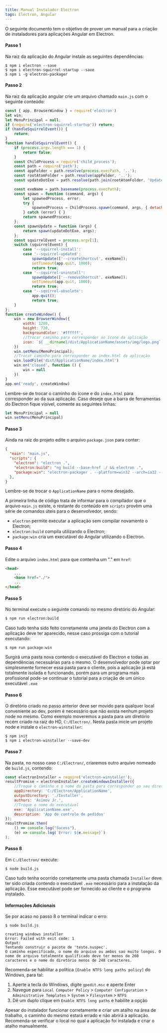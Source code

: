 ```yaml
---
title: Manual Instalador Electron
tags: Electron, Angular
---
```


O seguinte documento tem o objetivo de prover um manual para a criação de instaladores para aplicações Angular em Electron.



#### Passo 1

Na raiz da aplicação do Angular instale as seguintes dependências:

```shell
$ npm i electron --save 
$ npm i electron-squirrel-startup --save
$ npm i -g electron-packager
```



#### Passo 2

Na raiz da aplicação angular crie um arquivo chamado `main.js` com o seguinte conteúdo:

```js
const { app, BrowserWindow } = require('electron')
let win;
let MenuPrincipal = null;
if (require('electron-squirrel-startup')) return;
if (handleSquirrelEvent()) {
    return;
}
function handleSquirrelEvent() {
    if (process.argv.length === 1) {
        return false;
    }
    const ChildProcess = require('child_process');
    const path = require('path');
    const appFolder = path.resolve(process.execPath, '..');
    const rootAtomFolder = path.resolve(appFolder, '..');
    const updateDotExe = path.resolve(path.join(rootAtomFolder, 'Update.exe'));

    const exeName = path.basename(process.execPath);
    const spawn = function (command, args) {
        let spawnedProcess, error;
        try {
            spawnedProcess = ChildProcess.spawn(command, args, { detached: true });
        } catch (error) { }
        return spawnedProcess;
    };
    const spawnUpdate = function (args) {
        return spawn(updateDotExe, args);
    };
    const squirrelEvent = process.argv[1];
    switch (squirrelEvent) {
        case '--squirrel-install':
        case '--squirrel-updated':
            spawnUpdate(['--createShortcut', exeName]);
            setTimeout(app.quit, 1000);
            return true;
        case '--squirrel-uninstall':
            spawnUpdate(['--removeShortcut', exeName]);
            setTimeout(app.quit, 1000);
            return true;
        case '--squirrel-obsolete':
            app.quit();
            return true;
    }
};
function createWindow() {
    win = new BrowserWindow({
        width: 1280,
        height: 720,
        backgroundColor: '#ffffff',
        //Trocar caminho para corresponder ao ícone da aplicação
        icon: `${ __dirname}/dist/ApplicationName/assets/img/logo.png`
    })
    win.setMenu(MenuPrincipal);
    //Trocar caminho para corresponder ao index.html da aplicação
    win.loadFile('dist/ApplicationName/index.html')
    win.on('closed', function () {
        win = null
    })
}
app.on('ready', createWindow)
```

Lembre-se de trocar o caminho do ícone e do `index.html` para corresponder ao da sua aplicação. Caso deseje que a barra de ferramentas do Electron fique visível, comente as seguintes linhas:

```js
let MenuPrincipal = null
win.setMenu(MenuPrincipal)
```



#### Passo 3

Ainda na raiz do projeto edite o arquivo `package.json` para conter:

```json
{
  "main": "main.js",
  "scripts": {
    "electron": "electron .",
    "electron:build": "ng build --base-href ./ && electron .",
    "package:win": "electron-packager . --platform=win32 --arch=ia32 --executable-name=\"ApplicationName\" --win32metadata.ProductName=\"ApplicationName\" --win32m etadata.CompanyName=\"AsimovJR\" --asar --overwrite"
  },
}
```

Lembre-se de trocar o `ApplicationName` para o nome desejado.

A primeira linha de código trata de informar para o compilador que o arquivo `main.js` existe, o restante do conteúdo em `scripts` provêm uma série de comandos úteis para o desenvolvedor, sendo:

- `electron` permite executar a aplicação sem compilar novamente o Electron;
- `electron:build` compila utilizando o Electron;
- `package:win` cria um executável do Angular utilizando o Electron.



#### Passo 4

Edite o arquivo `index.html` para que contenha um "." em `href`:

```html
<head>
    ...
    <base href="./">
    ...
</head>
```



#### Passo 5

No terminal execute o seguinte comando no mesmo diretório do Angular:

```sh
$ npm run electron:build
```

Caso tudo tenha sido feito corretamente uma janela do Electron com a aplicação deve ter aparecido, nesse caso prossiga com o tutorial executando:

```shell
$ npm run package:win
```

Surgirá uma pasta nova contendo o executável do Electron e todas as dependências necessárias para o mesmo. O desenvolvedor pode optar por simplesmente fornecer essa pasta para o cliente, pois a aplicação já está totalmente isolada e funcionando, porém para um programa mais profissional pode-se continuar o tutorial para a criação de um único executável `.exe`



#### Passo 6

O diretório criado no passo anterior deve ser movido para qualquer local conveniente ao dev, porém é necessário que não exista nenhum projeto node no mesmo. Como exemplo moveremos a pasta para um diretório recém criado na raiz do HD, `C:/Electron/`. Nesta pasta inicie um projeto node e instale o `electron-winstaller`:

```shell
$ npm init
$ npm i electron-winstaller --save-dev
```







#### Passo 7

Na pasta, no nosso caso `C:/Electron/`,  criaremos outro arquivo nomeado de `build.js`, contendo:

```js
const electronInstaller = require('electron-winstaller');
resultPromise = electronInstaller.createWindowsInstaller({
    //Troque o caminho e o nome da pasta para corresponder ao seu diretório
    appDirectory: 'C:/Electron/ApplicationName',
    outputDirectory: './Installer',
    authors: 'Asimov Jr.',
    //Troque o nome do executável
    exe: 'ApplicationName.exe',
    description: 'App de controle de pedidos'
});
resultPromise.then(
    () => console.log("Sucess"),
    (e) => console.log(`Error: ${e.message}`)
);
```



#### Passo 8

Em `C:/Electron/` execute:

```shell
$ node build.js
```

Caso tudo tenha ocorrido corretamente uma pasta chamada `Installer` deve ter sido criada contendo o executável `.exe` necessário para a instalação da aplicação. Esse executável pode ser fornecido ao cliente e o programa instalado.



#### Informações Adicionais

Se por acaso no passo 8 o terminal indicar o erro:

````
$ node build.js

creating windows installer
Error: Failed with exit code: 1
Output:
Tentando construir o pacote de 'teste.nuspec'.
O caminho especificado, o nome do arquivo ou ambos sao muito longos. O nome de arquivo totalmente qualificado deve ter menos de 260 caracteres e o nome do diretório menos de 248 caracteres.
````

Recomenda-se habilitar a política `[Enable NTFS long paths policy]` do Windows, para tal:

1. Aperte a tecla do Windows, digite `gpedit.msc` e aperte Enter
2. Navegue para `Local Computer Policy` > `Computer Configuration` > `Administrative Templates` > `System` > `Filesystem` > `NTFS`
3. Dê um duplo clique em `Enable NTFS long paths` e habilite a opção

Apesar do instalador funcionar corretamente e criar um atalho na área de trabalho, o caminho do mesmo estará errado e não abrirá a aplicação.  Recomenda-se verificar o local no qual a aplicação foi instalada e criar o atalho manualmente.
